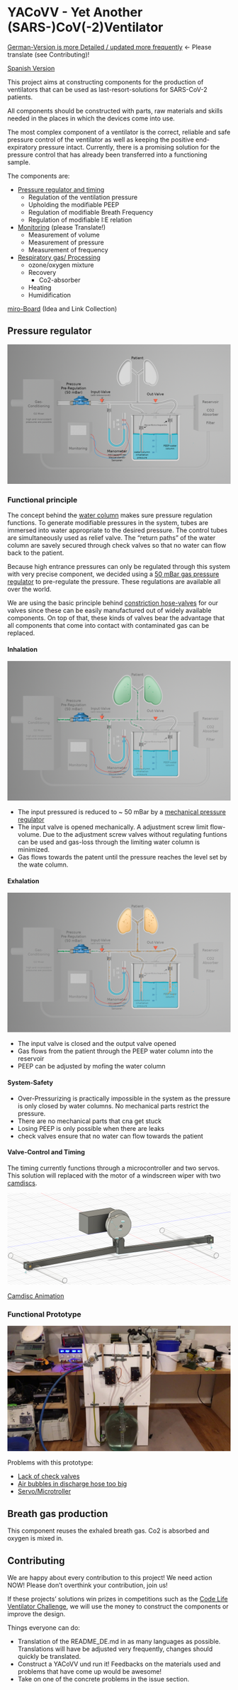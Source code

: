 # YACoVV - Yet Another (SARS-)CoV(-2)Ventilator

[German-Version is more Detailed / updated more frequently](README_DE.md) <- Please translate (see Contributing)!

[Spanish Version](README_ES.md)

This project aims at constructing components for the production of ventilators that can be used as last-resort-solutions for SARS-CoV-2 patients. 

All components should be constructed with parts, raw materials and skills needed in the places in which the devices come into use. 

The most complex component of a ventilator is the correct, reliable and safe pressure control of the ventilator as well as keeping the positive end-expiratory pressure intact. Currently, there is a promising solution for the pressure control that has already been transferred into a functioning sample.

The components are:
- [Pressure regulator and timing](#Pressure%20regulator)
    - Regulation of the ventilation pressure
    - Upholding the modifiable PEEP
    - Regulation of modifiable Breath Frequency
    - Regulation of modifiable I:E relation
- [Monitoring](MONITORING_DE.md) (please Translate!)
    - Measurement of volume
    - Measurement of pressure
    - Measurement of frequency
- [Respiratory gas/ Processing](#Breath%20gas%20production)
    - ozone/oxygen mixture
    - Recovery
        - Co2-absorber 
    - Heating 
    - Humidification

[miro-Board](https://miro.com/app/board/o9J_kuxCsRI=/) (Idea and Link Collection)

## Pressure regulator

![Regulator-parts](img/system_en.jpg)

### Functional principle

The concept behind the [water column](https://de.wikipedia.org/wiki/Meter_Wassers%C3%A4ule) makes sure pressure regulation functions. To generate modifiable pressures in the system, tubes are immersed into water appropriate to the desired pressure. The control tubes are simultaneously used as relief valve. The “return paths” of the water column are savely secured through check valves so that no water can flow back to the patient.

Because high entrance pressures can only be regulated through this system with very precise component, we decided using a [50 mBar gas pressure regulator](https://www.campingaz.com/DE/p-25990-verstellbarer-regler-30-50-mbar.aspx) to pre-regulate the pressure. These regulations are available all over the world.

We are using the basic principle behind [constriction hose-valves](https://www.ako-armaturen.de/produkte/mechanische-schlauchquetschventile.html) for our valves since these can be easily manufactured out of widely available components. On top of that, these kinds of valves bear the advantage that all components that come into contact with contaminated gas can be replaced. 

#### Inhalation
![inhalation](img/insp_en.jpg)

- The input pressured is reduced to ~ 50 mBar by a [mechanical pressure regulator](https://www.campingaz.com/DE/p-25990-verstellbarer-regler-30-50-mbar.aspx)
- The input valve is opened mechanically. A adjustment screw limit flow-volume. Due to the adjustment screw valves without regulating funtions can be used and gas-loss through the limiting water column is minimized.
- Gas flows towards the patent until the pressure reaches the level set by the wate column. 
#### Exhalation
![exhalation](img/exp_en.jpg)
- The input valve is closed and the output valve opened
- Gas flows from the patient through the PEEP water column into the reservoir
- PEEP can be adjusted by mofing the water column

#### System-Safety
- Over-Pressurizing is practically impossible in the system as the pressure is only closed by water columns. No mechanical parts restrict the pressure.
- There are no mechanical parts that cna get stuck
- Losing PEEP is only possible when there are leaks
- check valves ensure that no water can flow towards the patient

#### Valve-Control and Timing

The timing currently functions through a microcontroller and two servos. This solution will replaced with the motor of a windscreen wiper with two [camdiscs](https://en.wikipedia.org/wiki/Cam).

[![Camdiscs](img/camdisc.png)](https://autode.sk/3dx6EbZ)

[Camdisc Animation](https://autode.sk/3dx6EbZ)

### Functional Prototype

[![Prototype](img/prototype.jpg)](https://www.youtube.com/watch?v=eBIlyaHW4l0)

Problems with this prototype:
- [Lack of check valves](https://github.com/auenkind/YACoVV/issues/3)
- [Air bubbles in discharge hose too big](https://github.com/auenkind/YACoVV/issues/1)
- [Servo/Microtroller](https://github.com/auenkind/YACoVV/issues/2)

## Breath gas production
This component reuses the exhaled breath gas. Co2 is absorbed and oxygen is mixed in.

## Contributing
We are happy about every contribution to this project! We need action NOW! Please don’t overthink your contribution, join us!

If these projects’ solutions win prizes in competitions such as the [Code Life Ventilator Challenge](https://www.agorize.com/en/challenges/code-life-challenge?lang=en), we will use the money to construct the components or improve the design.

Things everyone can do:
- Translation of the README_DE.md in as many languages as possible. Translations will have be adjusted very frequently, changes should quickly be translated.
- Construct a YACoVV und run it! Feedbacks on the materials used and problems that have come up would be awesome!
- Take on one of the concrete problems in the issue section.
